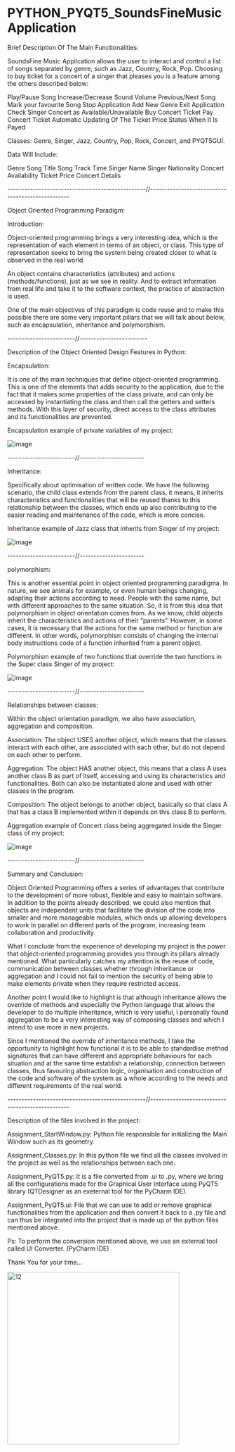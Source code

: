 # PYTHON_PYQT5_SoundsFineMusicApplication

Brief Description Of The Main Functionalities: 

SoundsFine Music Application allows the user to interact and control a list of songs separated by genre, such as Jazz, Country, Rock, Pop. Choosing to buy ticket for a concert of a singer that pleases you is a feature among the others described below:

Play/Pause Song
Increase/Decrease Sound Volume 
Previous/Next Song
Mark your favourite Song
Stop Application
Add New Genre
Exit Application
Check Singer Concert as Available/Unavailable
Buy Concert Ticket
Pay Concert Ticket
Automatic Updating Of The Ticket Price Status When It Is Payed

Classes: Genre, Singer, Jazz, Country,  Pop, Rock, Concert, and PYQT5GUI.

Data Will Include:  

Genre
Song Title
Song Track Time
Singer Name
Singer Nationality
Concert Availability
Ticket Price
Concert Details


-------------------------------------------------//-------------------------------------------------

Object Oriented Programming Paradigm:

Introduction:

Object-oriented programming brings a very interesting idea, which is the representation of each element in terms of an object, or class. This type of representation seeks to bring the system being created closer to what is observed in the real world. 

An object contains characteristics (attributes) and actions (methods/functions), just as we see in reality. And to extract information from real life and take it to the software context, the practice of abstraction is used.

One of the main objectives of this paradigm is code reuse and to make this possible there are some very important pillars that we will talk about below, such as encapsulation, inheritance and polymorphism.

------------------------//------------------------

Description of the Object Oriented Design Features in Python: 


Encapsulation:

It is one of the main techniques that define object-oriented programming. This is one of the elements that adds security to the application, due to the fact that it makes some properties of the class private, and can only be accessed by instantiating the class and then call the getters and setters methods. With this layer of security, direct access to the class attributes and its functionalities are prevented.


Encapsulation example of private variables of my project:

![image](https://github.com/FE7R7/PYTHON_PYQT5_SoundsFineMusicApplication/assets/147453330/1862fef2-b581-4057-8d9b-13441c26bdf7)


------------------------//-----------------------

Inheritance:

Specifically about optimisation of written code. We have the following scenario, the child class extends from the parent class, it means, it inherits characteristics and functionalities that will be reused thanks to this relationship between the classes, which ends up also contributing to the easier reading and maintenance of the code, which is more concise.


Inheritance example of Jazz class that inherits from Singer of my project:

![image](https://github.com/FE7R7/PYTHON_PYQT5_SoundsFineMusicApplication/assets/147453330/274e2ec8-af62-4dd3-a11d-3715c8ba4f66)


------------------------//-----------------------

polymorphism:

This is another essential point in object oriented programming paradigma. In nature, we see animals for example, or even human beings changing, adapting their actions according to need. People with the same name, but with different approaches to the same situation. So, it is from this idea that polymorphism in object orientation comes from. As we know, child objects inherit the characteristics and actions of their “parents”. However, in some cases, it is necessary that the actions for the same method or function are different. In other words, polymorphism consists of changing the internal body instructions code of a function inherited from a parent object.

Polymorphism example of two functions that override the two functions in the Super class Singer of my project:

![image](https://github.com/FE7R7/PYTHON_PYQT5_SoundsFineMusicApplication/assets/147453330/72ac0ad7-77a3-4a76-9e77-ab1866a00066)


------------------------//-----------------------

Relationships between classes:

Within the object orientation paradigm, we also have association, aggregation and composition.


Association: The object USES another object, which means that the classes interact with each other, are associated with each other, but do not depend on each other to perform.


Aggregation: The object HAS another object, this means that a class A uses another class B as part of itself, accessing and using its characteristics and functionalities. Both can also be instantiated alone and used with other classes in the program.


Composition: The object belongs to another object, basically so that class A that has a class B implemented within it depends on this class B to perform.


Aggregation example of Concert class being aggregated inside the Singer class of my project:


![image](https://github.com/FE7R7/PYTHON_PYQT5_SoundsFineMusicApplication/assets/147453330/0a54f779-2030-4728-b853-41adf37f9848)



------------------------//-----------------------

Summary and Conclusion:


Object Oriented Programming offers a series of advantages that contribute to the development of more robust, flexible and easy to maintain software. In addition to the points already described, we could also mention that objects are independent units that facilitate the division of the code into smaller and more manageable modules, which ends up allowing developers to work in parallel on different parts of the program, increasing team collaboration and productivity.

What I conclude from the experience of developing my project is the power that object-oriented programming provides you through its pillars already mentioned. What particularly catches my attention is the reuse of code, communication between classes whether through inheritance or aggregation and I could not fail to mention the security of being able to make elements private when they require restricted access.

Another point I would like to highlight is that although inheritance allows the override of methods and especially the Python language that allows the developer to do multiple inheritance, which is very useful, I personally found aggregation to be a very interesting way of composing classes and which I intend to use more in new projects.

Since I mentioned the override of inheritance methods, I take the opportunity to highlight how functional it is to be able to standardise method signatures that can have different and appropriate behaviours for each situation and at the same time establish a relationship, connection between classes, thus favouring abstraction logic, organisation and construction of the code and software of the system as a whole according to the needs and different requirements of the real world.


-------------------------------------------------//-------------------------------------------------

Description of the files involved in the project:

Assignment_StartWindow.py: Python file responsible for initializing the Main Window such as its geometry.

Assignment_Classes.py: In this python file we find all the classes involved in the project as well as the relationships between each one.

Assignment_PyQT5.py: It is a file converted from .ui to .py, where we bring all the configurations made for the Graphical User Interface using PyQT5 library (QTDesigner as an exeternal tool for the PyCharm IDE).

Assignment_PyQT5.ui: File that we can use to add or remove graphical functionalities from the application and then convert it back to a .py file and can thus be integrated into the project that is made up of the python files mentioned above.

Ps: To perform the conversion mentioned above, we use an external tool called UI Converter. (PyCharm IDE)

Thank You for your time...


<img width="392" alt="12" src="https://github.com/FE7R7/PYTHON_PYQT5_SoundsFineMusicApplication/assets/147453330/40f5ef8b-1399-42f4-b1f0-81f5031bc861">







